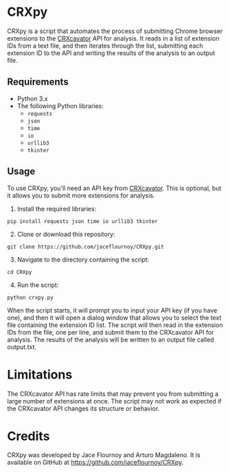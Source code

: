 # CRXpy

CRXpy is a script that automates the process of submitting Chrome browser extensions to the [CRXcavator](https://crxcavator.io/) API for analysis. It reads in a list of extension IDs from a text file, and then iterates through the list, submitting each extension ID to the API and writing the results of the analysis to an output file.

## Requirements

- Python 3.x
- The following Python libraries:
  - `requests`
  - `json`
  - `time`
  - `io`
  - `urllib3`
  - `tkinter`

## Usage

To use CRXpy, you'll need an API key from [CRXcavator](https://crxcavator.io/user/settings). This is optional, but it allows you to submit more extensions for analysis.

1. Install the required libraries:

```pip install requests json time io urllib3 tkinter```

2. Clone or download this repository:

```git clone https://github.com/jaceflournoy/CRXpy.git```

3. Navigate to the directory containing the script:

```cd CRXpy```

4. Run the script:

```python crxpy.py```

When the script starts, it will prompt you to input your API key (if you have one), and then it will open a dialog window that allows you to select the text file containing the extension ID list. The script will then read in the extension IDs from the file, one per line, and submit them to the CRXcavator API for analysis. The results of the analysis will be written to an output file called output.txt.

# Limitations

The CRXcavator API has rate limits that may prevent you from submitting a large number of extensions at once.
The script may not work as expected if the CRXcavator API changes its structure or behavior.


# Credits

CRXpy was developed by Jace Flournoy and Arturo Magdaleno. It is available on GitHub at https://github.com/jaceflournoy/CRXpy.
